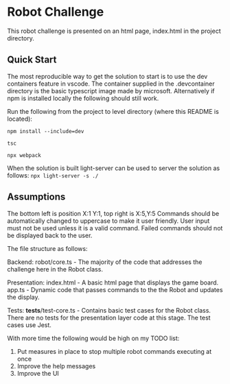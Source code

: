 
# Robot Challenge
 

This robot challenge is presented on an html page, index.html in the project directory. 

## Quick Start

The most reproducible way to get the solution to start is to use the dev containers feature in vscode.
The container supplied in the .devcontainer directory is the basic typescript image made by microsoft.
Alternatively if npm is installed locally the following should still work.


Run the following from the project to level directory (where this README is located): 

`npm install --include=dev` 

`tsc`

`npx webpack`

When the solution is built light-server can be used to server the solution as follows:
`npx light-server -s ./` 


## Assumptions
The bottom left is position X:1 Y:1, top right is X:5,Y:5
Commands should be automatically changed to uppercase to make it user friendly. 
User input must not be used unless it is a valid command. Failed commands should not be displayed back to the user. 

The file structure as follows:

Backend:
robot/core.ts - The majority of the code that addresses the challenge here in the Robot class. 

Presentation:
index.html - A basic html page that displays the game board. 
app.ts - Dynamic code that passes commands to the the Robot and updates the display. 

Tests:
__tests__/test-core.ts - Contains basic test cases for the Robot class. There are no tests for the presentation layer code at this stage. The test cases use Jest. 



With more time the following would be high on my TODO list:
1. Put measures in place to stop multiple robot commands executing at once
2. Improve the help messages
3. Improve the UI